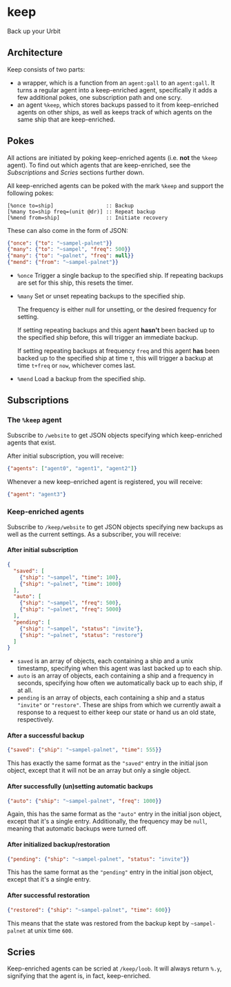 # keep
Back up your Urbit

## Architecture

Keep consists of two parts:

- a wrapper, which is a function from an `agent:gall` to an `agent:gall`. It turns a regular agent into a keep-enriched agent, specifically it adds a few additional pokes, one subscription path and one scry.
- an agent `%keep`, which stores backups passed to it from keep-enriched agents on other ships, as well as keeps track of which agents on the same ship that are keep-enriched.

## Pokes

All actions are initiated by poking keep-enriched agents (i.e. **not** the `%keep` agent). To find out which agents that are keep-enriched, see the *Subscriptions* and *Scries* sections further down.

All keep-enriched agents can be poked with the mark `%keep` and support the following pokes:

```hoon
[%once to=ship]                 :: Backup
[%many to=ship freq=(unit @dr)] :: Repeat backup
[%mend from=ship]               :: Initiate recovery
```

These can also come in the form of JSON:

```json
{"once": {"to": "~sampel-palnet"}}
{"many": {"to": "~sampel", "freq": 500}}
{"many": {"to": "~palnet", "freq": null}}
{"mend": {"from": "~sampel-palnet"}}
```

- `%once`
  Trigger a single backup to the specified ship.
  If repeating backups are set for this ship, this resets the timer.
- `%many`
  Set or unset repeating backups to the specified ship.

  The frequency is either null for unsetting, or the desired frequency for setting.

  If setting repeating backups and this agent **hasn't** been backed up to the specified ship before, this will trigger an immediate backup.

  If setting repeating backups at frequency `freq` and this agent **has** been backed up to the specified ship at time `t`, this will trigger a backup at time `t+freq` or `now`, whichever comes last.
- `%mend`
  Load a backup from the specified ship.

## Subscriptions

### The `%keep` agent

Subscribe to `/website` to get JSON objects specifying which keep-enriched agents that exist.

After initial subscription, you will receive:

```json
{"agents": ["agent0", "agent1", "agent2"]}
```

Whenever a new keep-enriched agent is registered, you will receive:

```json
{"agent": "agent3"}
```

### Keep-enriched agents

Subscribe to `/keep/website` to get JSON objects specifying new backups as well as the current settings. As a subscriber, you will receive:

#### After initial subscription

```json
{
  "saved": [
    {"ship": "~sampel", "time": 100},
    {"ship": "~palnet", "time": 1000}
  ],
  "auto": [
    {"ship": "~sampel", "freq": 500},
    {"ship": "~palnet", "freq": 5000}
  ],
  "pending": [
    {"ship": "~sampel", "status": "invite"},
    {"ship": "~palnet", "status": "restore"}
  ]
}
```

- `saved` is an array of objects, each containing a ship and a unix timestamp, specifying when this agent was last backed up to each ship.
- `auto` is an array of objects, each containing a ship and a frequency in seconds, specifying how often we automatically back up to each ship, if at all.
- `pending` is an array of objects, each containing a ship and a status `"invite"` or `"restore"`. These are ships from which we currently await a response to a request to either keep our state or hand us an old state, respectively.

#### After a successful backup

```json
{"saved": {"ship": "~sampel-palnet", "time": 555}}
```

This has exactly the same format as the `"saved"` entry in the initial json object, except that it will not be an array but only a single object.

#### After successfully (un)setting automatic backups

```json
{"auto": {"ship": "~sampel-palnet", "freq": 1000}}
```

Again, this has the same format as the `"auto"` entry in the initial json object, except that it's a single entry. Additionally, the frequency may be `null`, meaning that automatic backups were turned off.

#### After initialized backup/restoration

```json
{"pending": {"ship": "~sampel-palnet", "status": "invite"}}
```

This has the same format as the `"pending"` entry in the initial json object, except that it's a single entry.

#### After successful restoration

```json
{"restored": {"ship": "~sampel-palnet", "time": 600}}
```

This means that the state was restored from the backup kept by `~sampel-palnet` at unix time `600`.

## Scries

Keep-enriched agents can be scried at `/keep/loob`. It will always return `%.y`, signifying that the agent is, in fact, keep-enriched.
